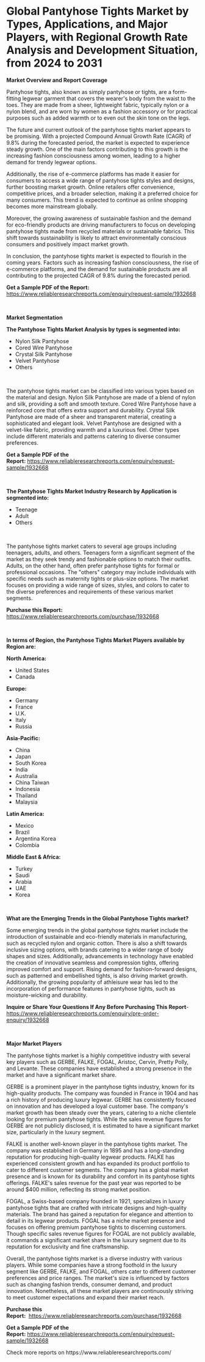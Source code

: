 <p><h1>Global Pantyhose Tights Market by Types, Applications, and Major Players, with Regional Growth Rate Analysis and Development Situation, from 2024 to 2031</h1></p><p><strong>Market Overview and Report Coverage</strong></p>
<p><p>Pantyhose tights, also known as simply pantyhose or tights, are a form-fitting legwear garment that covers the wearer's body from the waist to the toes. They are made from a sheer, lightweight fabric, typically nylon or a nylon blend, and are worn by women as a fashion accessory or for practical purposes such as added warmth or to even out the skin tone on the legs.</p><p>The future and current outlook of the pantyhose tights market appears to be promising. With a projected Compound Annual Growth Rate (CAGR) of 9.8% during the forecasted period, the market is expected to experience steady growth. One of the main factors contributing to this growth is the increasing fashion consciousness among women, leading to a higher demand for trendy legwear options.</p><p>Additionally, the rise of e-commerce platforms has made it easier for consumers to access a wide range of pantyhose tights styles and designs, further boosting market growth. Online retailers offer convenience, competitive prices, and a broader selection, making it a preferred choice for many consumers. This trend is expected to continue as online shopping becomes more mainstream globally.</p><p>Moreover, the growing awareness of sustainable fashion and the demand for eco-friendly products are driving manufacturers to focus on developing pantyhose tights made from recycled materials or sustainable fabrics. This shift towards sustainability is likely to attract environmentally conscious consumers and positively impact market growth.</p><p>In conclusion, the pantyhose tights market is expected to flourish in the coming years. Factors such as increasing fashion consciousness, the rise of e-commerce platforms, and the demand for sustainable products are all contributing to the projected CAGR of 9.8% during the forecasted period.</p></p>
<p><strong>Get a Sample PDF of the Report:</strong> <a href="https://www.reliableresearchreports.com/enquiry/request-sample/1932668">https://www.reliableresearchreports.com/enquiry/request-sample/1932668</a></p>
<p>&nbsp;</p>
<p><strong>Market Segmentation</strong></p>
<p><strong>The Pantyhose Tights Market Analysis by types is segmented into:</strong></p>
<p><ul><li>Nylon Silk Pantyhose</li><li>Cored Wire Pantyhose</li><li>Crystal Silk Pantyhose</li><li>Velvet Pantyhose</li><li>Others</li></ul></p>
<p>&nbsp;</p>
<p><p>The pantyhose tights market can be classified into various types based on the material and design. Nylon Silk Pantyhose are made of a blend of nylon and silk, providing a soft and smooth texture. Cored Wire Pantyhose have a reinforced core that offers extra support and durability. Crystal Silk Pantyhose are made of a sheer and transparent material, creating a sophisticated and elegant look. Velvet Pantyhose are designed with a velvet-like fabric, providing warmth and a luxurious feel. Other types include different materials and patterns catering to diverse consumer preferences.</p></p>
<p><strong>Get a Sample PDF of the Report:</strong>&nbsp;<a href="https://www.reliableresearchreports.com/enquiry/request-sample/1932668">https://www.reliableresearchreports.com/enquiry/request-sample/1932668</a></p>
<p>&nbsp;</p>
<p><strong>The Pantyhose Tights Market Industry Research by Application is segmented into:</strong></p>
<p><ul><li>Teenage</li><li>Adult</li><li>Others</li></ul></p>
<p>&nbsp;</p>
<p><p>The pantyhose tights market caters to several age groups including teenagers, adults, and others. Teenagers form a significant segment of the market as they seek trendy and fashionable options to match their outfits. Adults, on the other hand, often prefer pantyhose tights for formal or professional occasions. The "others" category may include individuals with specific needs such as maternity tights or plus-size options. The market focuses on providing a wide range of sizes, styles, and colors to cater to the diverse preferences and requirements of these various market segments.</p></p>
<p><strong>Purchase this Report:</strong>&nbsp; <a href="https://www.reliableresearchreports.com/purchase/1932668">https://www.reliableresearchreports.com/purchase/1932668</a></p>
<p>&nbsp;</p>
<p><strong>In terms of Region, the Pantyhose Tights Market Players available by Region are:</strong></p>
<p>
    <p> <strong> North America: </strong>
        <ul>
            <li>United States</li>
            <li>Canada</li>
        </ul>
        </p> 
    <p> <strong> Europe: </strong>
        <ul>
            <li>Germany</li>
            <li>France</li>
            <li>U.K.</li>
            <li>Italy</li>
            <li>Russia</li>
        </ul>
        </p> 
    <p> <strong> Asia-Pacific: </strong>
        <ul>
            <li>China</li>
            <li>Japan</li>
            <li>South Korea</li>
            <li>India</li>
            <li>Australia</li>
            <li>China Taiwan</li>
            <li>Indonesia</li>
            <li>Thailand</li>
            <li>Malaysia</li>
        </ul>
        </p> 
    <p> <strong> Latin America: </strong>
        <ul>
            <li>Mexico</li>
            <li>Brazil</li>
            <li>Argentina Korea</li>
            <li>Colombia</li>
        </ul>
        </p> 
    <p> <strong> Middle East & Africa: </strong>
        <ul>
            <li>Turkey</li>
            <li>Saudi</li>
            <li>Arabia</li>
            <li>UAE</li>
            <li>Korea</li>
        </ul>
    </p>
    </p>
<p>&nbsp;</p>
<p><strong>What are the Emerging Trends in the Global Pantyhose Tights market?</strong></p>
<p><p>Some emerging trends in the global pantyhose tights market include the introduction of sustainable and eco-friendly materials in manufacturing, such as recycled nylon and organic cotton. There is also a shift towards inclusive sizing options, with brands catering to a wider range of body shapes and sizes. Additionally, advancements in technology have enabled the creation of innovative seamless and compression tights, offering improved comfort and support. Rising demand for fashion-forward designs, such as patterned and embellished tights, is also driving market growth. Additionally, the growing popularity of athleisure wear has led to the incorporation of performance features in pantyhose tights, such as moisture-wicking and durability.</p></p>
<p><strong>Inquire or Share Your Questions If Any Before Purchasing This Report</strong>- <a href="https://www.reliableresearchreports.com/enquiry/pre-order-enquiry/1932668">https://www.reliableresearchreports.com/enquiry/pre-order-enquiry/1932668</a></p>
<p>&nbsp;</p>
<p><strong>Major Market Players</strong></p>
<p><p>The pantyhose tights market is a highly competitive industry with several key players such as GERBE, FALKE, FOGAL, Aristoc, Cervin, Pretty Polly, and Levante. These companies have established a strong presence in the market and have a significant market share.</p><p>GERBE is a prominent player in the pantyhose tights industry, known for its high-quality products. The company was founded in France in 1904 and has a rich history of producing luxury legwear. GERBE has consistently focused on innovation and has developed a loyal customer base. The company's market growth has been steady over the years, catering to a niche clientele looking for premium pantyhose tights. While the sales revenue figures for GERBE are not publicly disclosed, it is estimated to have a significant market size, particularly in the luxury segment.</p><p>FALKE is another well-known player in the pantyhose tights market. The company was established in Germany in 1895 and has a long-standing reputation for producing high-quality legwear products. FALKE has experienced consistent growth and has expanded its product portfolio to cater to different customer segments. The company has a global market presence and is known for its durability and comfort in its pantyhose tights offerings. FALKE's sales revenue for the past year was reported to be around $400 million, reflecting its strong market position.</p><p>FOGAL, a Swiss-based company founded in 1921, specializes in luxury pantyhose tights that are crafted with intricate designs and high-quality materials. The brand has gained a reputation for elegance and attention to detail in its legwear products. FOGAL has a niche market presence and focuses on offering premium pantyhose tights to discerning customers. Though specific sales revenue figures for FOGAL are not publicly available, it commands a significant market share in the luxury segment due to its reputation for exclusivity and fine craftsmanship.</p><p>Overall, the pantyhose tights market is a diverse industry with various players. While some companies have a strong foothold in the luxury segment like GERBE, FALKE, and FOGAL, others cater to different customer preferences and price ranges. The market's size is influenced by factors such as changing fashion trends, consumer demand, and product innovation. Nonetheless, all these market players are continuously striving to meet customer expectations and expand their market reach.</p></p>
<p><strong>Purchase this Report:</strong>&nbsp;&nbsp;<a href="https://www.reliableresearchreports.com/purchase/1932668">https://www.reliableresearchreports.com/purchase/1932668</a></p>
<p></p>
<p><strong>Get a Sample PDF of the Report:</strong>&nbsp;<a href="https://www.reliableresearchreports.com/enquiry/request-sample/1932668">https://www.reliableresearchreports.com/enquiry/request-sample/1932668</a></p>
<p>Check more reports on https://www.reliableresearchreports.com/</p>